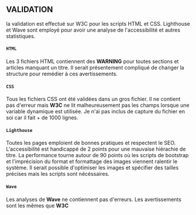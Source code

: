 
## VALIDATION

la validation est effectué sur W3C pour les scripts HTML et CSS.
Lighthouse et Wave sont employé pour avoir une analyse de l'accessibilité et autres statistiques.

#### `HTML`

Les 3 fichiers HTML contiennent des **WARNING** pour toutes sections et articles manquant un titre. Il serait présentement compliqué de changer la structure pour remédier à ces avertissements.

#### `CSS`

Tous les fichiers CSS ont été validées dans un gros fichier. Il ne contient pas d'erreur mais **W3C** ne lit malheureusement pas les champs lorsque une variable dynamique est utilisée. Je n'ai pas inclus de capture du fichier en soi car il fait + de 1000 lignes.

#### `Lighthouse`

Toutes les pages emploient de bonnes pratiques et respectent le SEO. L'accessibilité est handicappé de 2 points pour une mauvaise hiérachie de titre.
La performance tourne autour de 90 points où les scripts de bootstrap et l'imprécision du format et formattage des images viennent ralentir le système. Il serait possible d'optimiser les images et spécifier des tailles précises mais les scripts sont nécéssaires.

#### `Wave`

Les analyses de **Wave** ne contiennent pas d'erreurs. Les avertissements sont les mêmes que **W3C**

